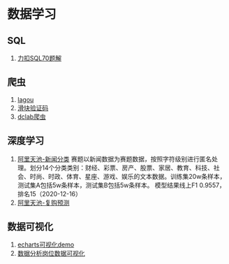 # 数据学习

## SQL

1. [力扣SQL70题解](sql/%E5%8A%9B%E6%89%A3)

## 爬虫
1. [lagou](%E7%88%AC%E8%99%AB/lagou)
2. [滑块验证码](%E7%88%AC%E8%99%AB/captcha.py)
3. [dclab爬虫](%E7%88%AC%E8%99%AB/dclab.py)

## 深度学习
1. [阿里天池-新闻分类](deeplearn/newclassification_base_bert.ipynb)
    赛题以新闻数据为赛题数据，按照字符级别进行匿名处理。划分14个分类类别：财经、彩票、房产、股票、家居、教育、科技、社会、时尚、时政、体育、星座、游戏、娱乐的文本数据。训练集20w条样本，测试集A包括5w条样本，测试集B包括5w条样本。
    模型结果线上F1 0.9557，排名15（2020-12-16）
2. [阿里天池-复购预测](ml/比赛/repeat_buy02.ipynb)

## 数据可视化
1. [echarts可视化demo](https://wyaming89.github.io/datav)
2. [数据分析岗位数据可视化](http://139.199.77.47/)
